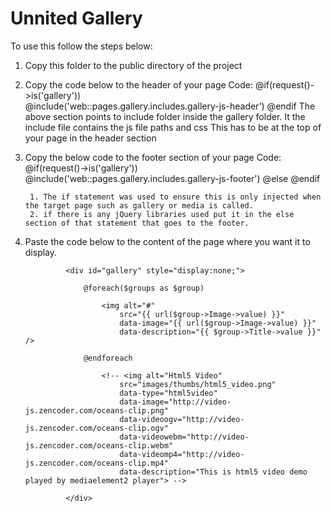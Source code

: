 # Unnited Gallery


To use this follow the steps below:

1. Copy this folder to the public directory of the project
2. Copy the code below to the header of your page
Code:
    @if(request()->is('gallery'))  
        @include('web::pages.gallery.includes.gallery-js-header')
    @endif
The above section points to include folder inside the gallery folder.
It the include file contains the js file paths and css
This has to be at the top of your page in the header section

3. Copy the below code to the footer section of your page
Code:
    @if(request()->is('gallery')) 
        @include('web::pages.gallery.includes.gallery-js-footer')
	@else 
	    <script src="{{ asset('assets/js/jquery.min.js') }}"></script>
    @endif

        1. The if statement was used to ensure this is only injected when the target page such as gallery or media is called.
        2. if there is any jQuery libraries used put it in the else section of that statement that goes to the footer.
4. Paste the code below to the content of the page where you want it to display.

                <div id="gallery" style="display:none;">
					
					@foreach($groups as $group)

						<img alt="#"
							src="{{ url($group->Image->value) }}"
							data-image="{{ url($group->Image->value) }}"
							data-description="{{ $group->Title->value }}" />

					@endforeach

						<!-- <img alt="Html5 Video"
							src="images/thumbs/html5_video.png"
							data-type="html5video"
							data-image="http://video-js.zencoder.com/oceans-clip.png"
							data-videoogv="http://video-js.zencoder.com/oceans-clip.ogv"
							data-videowebm="http://video-js.zencoder.com/oceans-clip.webm"
							data-videomp4="http://video-js.zencoder.com/oceans-clip.mp4"
							data-description="This is html5 video demo played by mediaelement2 player"> -->
										
				</div>